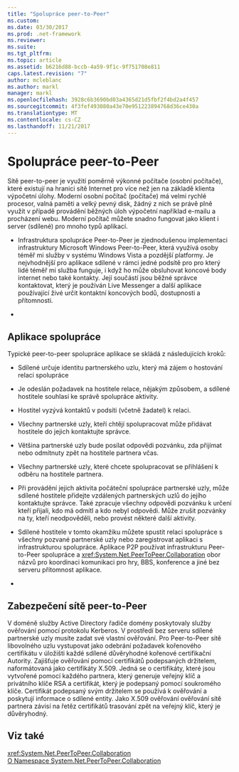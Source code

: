 ```yaml
---
title: "Spolupráce peer-to-Peer"
ms.custom: 
ms.date: 03/30/2017
ms.prod: .net-framework
ms.reviewer: 
ms.suite: 
ms.tgt_pltfrm: 
ms.topic: article
ms.assetid: b6216d88-bccb-4a59-9f1c-9f751708e811
caps.latest.revision: "7"
author: mcleblanc
ms.author: markl
manager: markl
ms.openlocfilehash: 3928c6b3690bd03a4365d21d5fbf2f4bd2a4f457
ms.sourcegitcommit: 4f3fef493080a43e70e951223894768d36ce430a
ms.translationtype: MT
ms.contentlocale: cs-CZ
ms.lasthandoff: 11/21/2017
---
```

# <a name="peer-to-peer-collaboration"></a>Spolupráce peer-to-Peer
Sítě peer-to-peer je využití poměrně výkonné počítače (osobní počítače), které existují na hranici sítě Internet pro více než jen na základě klienta výpočetní úlohy. Moderní osobní počítač (počítače) má velmi rychlé procesor, valná paměti a velký pevný disk, žádný z nich se právě plně využít v případě provádění běžných úloh výpočetní například e-mailu a procházení webu. Moderní počítač můžete snadno fungovat jako klient i server (sdílené) pro mnoho typů aplikací.  
  
-   Infrastruktura spolupráce Peer-to-Peer je zjednodušenou implementaci infrastruktury Microsoft Windows Peer-to-Peer, která využívá osoby téměř mi služby v systému Windows Vista a pozdější platformy. Je nejvhodnější pro aplikace sdílené v rámci jedné podsítě pro pro který lidé téměř mi služba funguje, i když ho může obsluhovat koncové body internet nebo také kontakty. Její součástí jsou běžné správce kontaktovat, který je používán Live Messenger a další aplikace používající živé určit kontaktní koncových bodů, dostupnosti a přítomnosti.  
  
-  
  
## <a name="collaboration-applications"></a>Aplikace spolupráce  
 Typické peer-to-peer spolupráce aplikace se skládá z následujících kroků:  
  
-   Sdílené určuje identitu partnerského uzlu, který má zájem o hostování relaci spolupráce  
  
-   Je odeslán požadavek na hostitele relace, nějakým způsobem, a sdílené hostitele souhlasí ke správě spolupráce aktivity.  
  
-   Hostitel vyzývá kontaktů v podsíti (včetně žadatel) k relaci.  
  
-   Všechny partnerské uzly, kteří chtějí spolupracovat může přidávat hostitele do jejich kontaktujte správce.  
  
-   Většina partnerské uzly bude posílat odpovědi pozvánku, zda přijímat nebo odmítnuty zpět na hostitele partnera včas.  
  
-   Všechny partnerské uzly, které chcete spolupracovat se přihlášení k odběru na hostitele partnera.  
  
-   Při provádění jejich aktivita počáteční spolupráce partnerské uzly, může sdílené hostitele přidejte vzdálených partnerských uzlů do jejího kontaktujte správce. Také zpracuje všechny odpovědi pozvánku k určení kteří přijali, kdo má odmítl a kdo nebyl odpovědi.  Může zrušit pozvánky na ty, kteří neodpověděli, nebo provést některé další aktivity.  
  
-   Sdílené hostitele v tomto okamžiku můžete spustit relaci spolupráce s všechny pozvané partnerské uzly nebo zaregistrovat aplikaci s infrastrukturou spolupráce.  Aplikace P2P používat infrastrukturu Peer-to-Peer spolupráce a <xref:System.Net.PeerToPeer.Collaboration> obor názvů pro koordinaci komunikaci pro hry, BBS, konference a jiné bez serveru přítomnost aplikace.  
  
-  
  
## <a name="peer-to-peer-networking-security"></a>Zabezpečení sítě peer-to-Peer  
 V doméně služby Active Directory řadiče domény poskytovaly služby ověřování pomocí protokolu Kerberos. V prostředí bez serveru sdílené partnerské uzly musíte zadat své vlastní ověřování. Pro Peer-to-Peer sítě libovolného uzlu vystupovat jako odebrání požadavek kořenového certifikátu v úložišti každé sdílené důvěryhodné kořenové certifikační Autority. Zajišťuje ověřování pomocí certifikátů podepsaných držitelem, naformátovaná jako certifikáty X.509. Jedná se o certifikáty, které jsou vytvořené pomocí každého partnera, který generuje veřejný klíč a privátního klíče RSA a certifikát, který je podepsaný pomocí soukromého klíče. Certifikát podepsaný svým držitelem se používá k ověřování a poskytují informace o sdílené entity. Jako X.509 ověřování ověřování sítě partnera závisí na řetěz certifikátů trasování zpět na veřejný klíč, který je důvěryhodný.  
  
## <a name="see-also"></a>Viz také  
 <xref:System.Net.PeerToPeer.Collaboration>  
 [O Namespace System.Net.PeerToPeer.Collaboration](../../../docs/framework/network-programming/about-the-system-net-peertopeer-collaboration-namespace.md)
